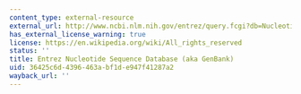 ```yaml
---
content_type: external-resource
external_url: http://www.ncbi.nlm.nih.gov/entrez/query.fcgi?db=Nucleotide
has_external_license_warning: true
license: https://en.wikipedia.org/wiki/All_rights_reserved
status: ''
title: Entrez Nucleotide Sequence Database (aka GenBank)
uid: 36425c6d-4396-463a-bf1d-e947f41287a2
wayback_url: ''
---
```

